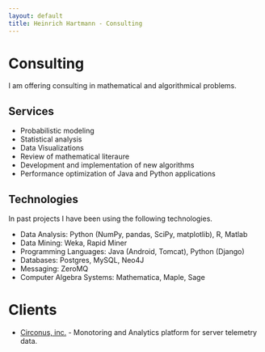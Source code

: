 ```yaml
---
layout: default
title: Heinrich Hartmann - Consulting
---
```


# Consulting

I am offering consulting in mathematical and algorithmical problems.

## Services

* Probabilistic modeling
* Statistical analysis
* Data Visualizations
* Review of mathematical literaure
* Development and implementation of new algorithms
* Performance optimization of Java and Python applications

## Technologies

In past projects I have been using the following technologies.

* Data Analysis: Python (NumPy, pandas, SciPy, matplotlib), R, Matlab
* Data Mining: Weka, Rapid Miner
* Programming Languages: Java (Android, Tomcat), Python (Django)
* Databases: Postgres, MySQL, Neo4J
* Messaging: ZeroMQ
* Computer Algebra Systems: Mathematica, Maple, Sage

# Clients

* [Circonus, inc.](http://www.circonus.com/) - Monotoring and Analytics platform for server telemetry data.